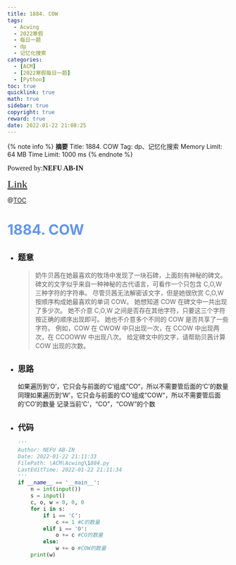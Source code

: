```yaml
---
title: 1884. COW
tags:
  - Acwing
  - 2022寒假
  - 每日一题
  - dp
  - 记忆化搜索
categories:
  - [ACM]
  - [2022寒假每日一题]
  - [Python]
toc: true
quicklink: true
math: true
sidebar: true
copyright: true
reward: true
date: 2022-01-22 21:08:25
---
```



{% note info %}
**摘要**
Title: 1884. COW
Tag: dp、记忆化搜索
Memory Limit: 64 MB
Time Limit: 1000 ms
{% endnote %}
<!-- more -->

<font size=3 face=楷体>Powered by:**NEFU AB-IN**</font>

<font color=#FFA500 size=5 face=楷体>[Link](https://www.acwing.com/problem/content/description/1886/)</font>

@[TOC](文章目录)

# <font color=#6495ED size=6>1884. COW</font>

* ## <font size=4 face=粗体>题意</font>

  >奶牛贝茜在她最喜欢的牧场中发现了一块石碑，上面刻有神秘的碑文。
  >碑文的文字似乎来自一种神秘的古代语言，可看作一个只包含 C,O,W 三种字符的字符串。
  >尽管贝茜无法解密该文字，但是她很欣赏 C,O,W 按顺序构成她最喜欢的单词 COW。
  >她想知道 COW 在碑文中一共出现了多少次。
  >她不介意 C,O,W 之间是否存在其他字符，只要这三个字符按正确的顺序出现即可。
  >她也不介意多个不同的 COW 是否共享了一些字符。
  >例如，COW 在 CWOW 中只出现一次，在 CCOW 中出现两次，在 CCOOWW 中出现八次。
  >给定碑文中的文字，请帮助贝茜计算 COW 出现的次数。

* ## <font size=4 face=粗体>思路</font>

  如果遍历到‘O’，它只会与前面的‘C’组成”CO“，所以不需要管后面的‘C’的数量
  同理如果遍历到‘W’，它只会与前面的‘CO’组成”COW“，所以不需要管后面的‘CO’的数量
  记录当前‘C’，“CO”，“COW”的个数

* ## <font size=4 face=粗体>代码</font>

  ```python
  '''
  Author: NEFU AB-IN
  Date: 2022-01-22 21:11:33
  FilePath: \ACM\Acwing\1884.py
  LastEditTime: 2022-01-22 21:11:34
  '''
  if __name__ == '__main__':
      n = int(input())
      s = input()
      c, o, w = 0, 0, 0
      for i in s:
          if i == 'C':
              c += 1 #C的数量
          elif i == 'O':
              o += c #CO的数量
          else:
              w += o #COW的数量
      print(w)
  ```
